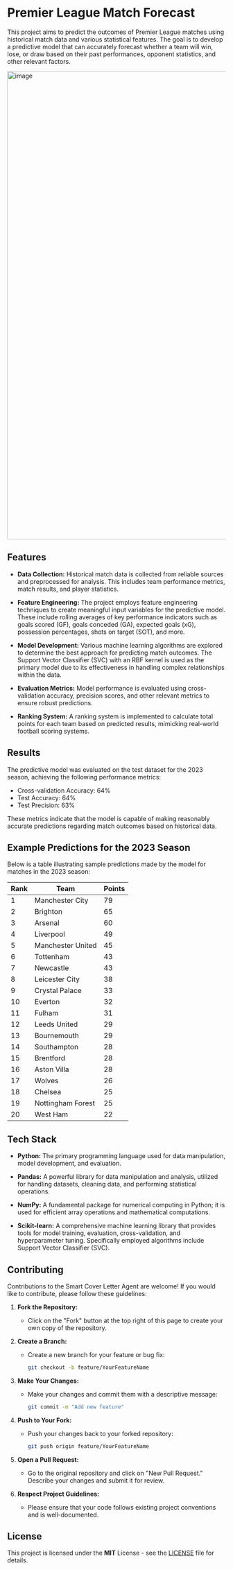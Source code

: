 
# Premier League Match Forecast
This project aims to predict the outcomes of Premier League matches using historical match data and various statistical features. The goal is to develop a predictive model that can accurately forecast whether a team will win, lose, or draw based on their past performances, opponent statistics, and other relevant factors.


<img width="1920" height="1080" alt="image" src="https://steemitimages.com/0x0/http://i.imgur.com/O0vfx4J.gif" />

## Features

- **Data Collection:** Historical match data is collected from reliable sources and preprocessed for analysis. This includes team performance metrics, match results, and player statistics.

- **Feature Engineering:** The project employs feature engineering techniques to create meaningful input variables for the predictive model. These include rolling averages of key performance indicators such as goals scored (GF), goals conceded (GA), expected goals (xG), possession percentages, shots on target (SOT), and more.
- **Model Development:** Various machine learning algorithms are explored to determine the best approach for predicting match outcomes. The Support Vector Classifier (SVC) with an RBF kernel is used as the primary model due to its effectiveness in handling complex relationships within the data.
- **Evaluation Metrics:** Model performance is evaluated using cross-validation accuracy, precision scores, and other relevant metrics to ensure robust predictions.
- **Ranking System:** A ranking system is implemented to calculate total points for each team based on predicted results, mimicking real-world football scoring systems.



## Results

The predictive model was evaluated on the test dataset for the 2023 season, achieving the following performance metrics:

- Cross-validation Accuracy: 64%
- Test Accuracy: 64%
- Test Precision: 63%

These metrics indicate that the model is capable of making reasonably accurate predictions regarding match outcomes based on historical data.

## Example Predictions for the 2023 Season

Below is a table illustrating sample predictions made by the model for matches in the 2023 season:


| Rank | Team                  | Points |
|------|-----------------------|--------|
| 1    | Manchester City       | 79     |
| 2    | Brighton              | 65     |
| 3    | Arsenal               | 60     |
| 4    | Liverpool             | 49     |
| 5    | Manchester United     | 45     |
| 6    | Tottenham             | 43     |
| 7    | Newcastle             | 43     |
| 8    | Leicester City        | 38     |
| 9    | Crystal Palace        | 33     |
| 10   | Everton               | 32     |
| 11   | Fulham                | 31     |
| 12   | Leeds United          | 29     |
| 13   | Bournemouth           | 29     |
| 14   | Southampton           | 28     |
| 15   | Brentford             | 28     |
| 16   | Aston Villa           | 28     |
| 17   | Wolves                | 26     |
| 18   | Chelsea               | 25     |
|19   	| Nottingham Forest     		|25     	|
|20	 	| West Ham             		|22     	|

## Tech Stack

- **Python:** The primary programming language used for data manipulation, model development, and evaluation.

- **Pandas:** A powerful library for data manipulation and analysis, utilized for handling datasets, cleaning data, and performing statistical operations.

- **NumPy:** A fundamental package for numerical computing in Python; it is used for efficient array operations and mathematical computations.

- **Scikit-learn:** A comprehensive machine learning library that provides tools for model training, evaluation, cross-validation, and hyperparameter tuning. Specifically employed algorithms include Support Vector Classifier (SVC).



## Contributing

Contributions to the Smart Cover Letter Agent are welcome! If you would like to contribute, please follow these guidelines:

1. **Fork the Repository:**
   - Click on the "Fork" button at the top right of this page to create your own copy of the repository.

2. **Create a Branch:**
   - Create a new branch for your feature or bug fix:
     ```bash
     git checkout -b feature/YourFeatureName
     ```

3. **Make Your Changes:**
   - Make your changes and commit them with a descriptive message:
     ```bash
     git commit -m "Add new feature"
     ```

4. **Push to Your Fork:**
   - Push your changes back to your forked repository:
     ```bash
     git push origin feature/YourFeatureName
     ```

5. **Open a Pull Request:**
   - Go to the original repository and click on "New Pull Request." Describe your changes and submit it for review.

6. **Respect Project Guidelines:**
   - Please ensure that your code follows existing project conventions and is well-documented.
## License

This project is licensed under the **MIT** License - see the [LICENSE](https://choosealicense.com/licenses/mit/) file for details.

